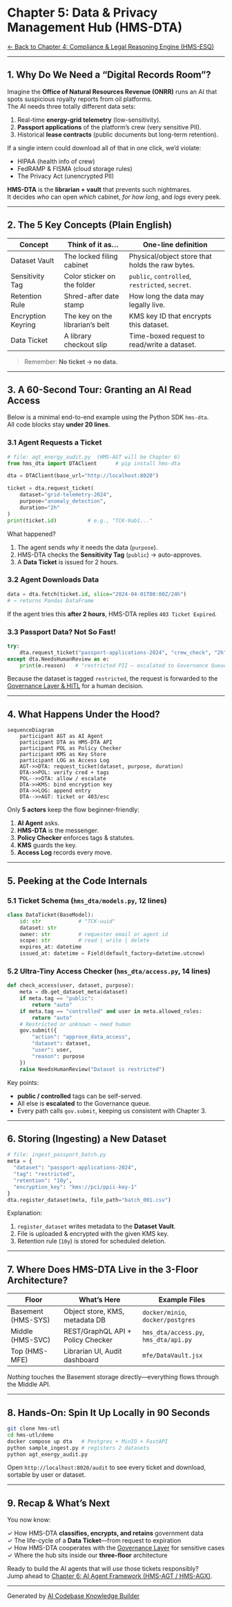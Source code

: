 # Chapter 5: Data & Privacy Management Hub (HMS-DTA)


[← Back to Chapter 4: Compliance & Legal Reasoning Engine (HMS-ESQ)](04_compliance___legal_reasoning_engine__hms_esq__.md)

---

## 1. Why Do We Need a “Digital Records Room”?

Imagine the **Office of Natural Resources Revenue (ONRR)** runs an AI that spots suspicious royalty reports from oil platforms.  
The AI needs three totally different data sets:

1. Real-time **energy-grid telemetry** (low-sensitivity).  
2. **Passport applications** of the platform’s crew (very sensitive PII).  
3. Historical **lease contracts** (public documents but long-term retention).

If a single intern could download all of that in one click, we’d violate:

* HIPAA (health info of crew)  
* FedRAMP & FISMA (cloud storage rules)  
* The Privacy Act (unencrypted PII)

**HMS-DTA** is the **librarian + vault** that prevents such nightmares.  
It decides *who* can open *which* cabinet, *for how long*, and *logs* every peek.

---

## 2. The 5 Key Concepts (Plain English)

| Concept | Think of it as… | One-line definition |
|---------|-----------------|---------------------|
| Dataset Vault | The locked filing cabinet | Physical/object store that holds the raw bytes. |
| Sensitivity Tag | Color sticker on the folder | `public`, `controlled`, `restricted`, `secret`. |
| Retention Rule | Shred-after date stamp | How long the data may legally live. |
| Encryption Keyring | The key on the librarian’s belt | KMS key ID that encrypts this dataset. |
| Data Ticket | A library checkout slip | Time-boxed request to read/write a dataset. |

> Remember: **No ticket → no data.**

---

## 3. A 60-Second Tour: Granting an AI Read Access

Below is a minimal end-to-end example using the Python SDK `hms-dta`.  
All code blocks stay **under 20 lines**.

### 3.1 Agent Requests a Ticket

```python
# file: agt_energy_audit.py  (HMS-AGT will be Chapter 6)
from hms_dta import DTAClient      # pip install hms-dta

dta = DTAClient(base_url="http://localhost:8020")

ticket = dta.request_ticket(
    dataset="grid-telemetry-2024",
    purpose="anomaly_detection",
    duration="2h"
)
print(ticket.id)          # e.g., "TCK-9ab1..."
```

What happened?  
1. The agent sends *why* it needs the data (`purpose`).  
2. HMS-DTA checks the **Sensitivity Tag** (`public`) → auto-approves.  
3. A **Data Ticket** is issued for 2 hours.

### 3.2 Agent Downloads Data

```python
data = dta.fetch(ticket.id, slice="2024-04-01T00:00Z/24h")
# → returns Pandas DataFrame
```

If the agent tries this **after 2 hours**, HMS-DTA replies `403 Ticket Expired`.

### 3.3 Passport Data? Not So Fast!

```python
try:
    dta.request_ticket("passport-applications-2024", "crew_check", "2h")
except dta.NeedsHumanReview as e:
    print(e.reason)   # "restricted PII – escalated to Governance Queue"
```

Because the dataset is tagged `restricted`, the request is forwarded to the  
[Governance Layer & HITL](03_governance_layer___human_in_the_loop__hitl__.md) for a human decision.

---

## 4. What Happens Under the Hood?

```mermaid
sequenceDiagram
    participant AGT as AI Agent
    participant DTA as HMS-DTA API
    participant POL as Policy Checker
    participant KMS as Key Store
    participant LOG as Access Log
    AGT->>DTA: request_ticket(dataset, purpose, duration)
    DTA->>POL: verify cred + tags
    POL-->>DTA: allow / escalate
    DTA->>KMS: bind encryption key
    DTA->>LOG: append entry
    DTA-->>AGT: ticket or 403/esc
```

Only **5 actors** keep the flow beginner-friendly:

1. **AI Agent** asks.  
2. **HMS-DTA** is the messenger.  
3. **Policy Checker** enforces tags & statutes.  
4. **KMS** guards the key.  
5. **Access Log** records every move.

---

## 5. Peeking at the Code Internals

### 5.1 Ticket Schema (`hms_dta/models.py`, 12 lines)

```python
class DataTicket(BaseModel):
    id: str            # "TCK-uuid"
    dataset: str
    owner: str         # requester email or agent id
    scope: str         # read | write | delete
    expires_at: datetime
    issued_at: datetime = Field(default_factory=datetime.utcnow)
```

### 5.2 Ultra-Tiny Access Checker (`hms_dta/access.py`, 14 lines)

```python
def check_access(user, dataset, purpose):
    meta = db.get_dataset_meta(dataset)
    if meta.tag == "public":
        return "auto"
    if meta.tag == "controlled" and user in meta.allowed_roles:
        return "auto"
    # Restricted or unknown → need human
    gov.submit({
        "action": "approve_data_access",
        "dataset": dataset,
        "user": user,
        "reason": purpose
    })
    raise NeedsHumanReview("Dataset is restricted")
```

Key points:

* **public / controlled** tags can be self-served.  
* All else is **escalated** to the Governance queue.  
* Every path calls `gov.submit`, keeping us consistent with Chapter 3.

---

## 6. Storing (Ingesting) a New Dataset

```python
# file: ingest_passport_batch.py
meta = {
  "dataset": "passport-applications-2024",
  "tag": "restricted",
  "retention": "10y",
  "encryption_key": "kms://pci/ppii-key-1"
}
dta.register_dataset(meta, file_path="batch_001.csv")
```

Explanation:

1. `register_dataset` writes metadata to the **Dataset Vault**.  
2. File is uploaded & encrypted with the given KMS key.  
3. Retention rule (`10y`) is stored for scheduled deletion.

---

## 7. Where Does HMS-DTA Live in the 3-Floor Architecture?

| Floor | What’s Here | Example Files |
|-------|-------------|---------------|
| Basement (HMS-SYS) | Object store, KMS, metadata DB | `docker/minio`, `docker/postgres` |
| Middle (HMS-SVC)   | REST/GraphQL API + Policy Checker | `hms_dta/access.py`, `hms_dta/api.py` |
| Top (HMS-MFE)      | Librarian UI, Audit dashboard | `mfe/DataVault.jsx` |

*Nothing* touches the Basement storage directly—everything flows through the Middle API.

---

## 8. Hands-On: Spin It Up Locally in 90 Seconds

```bash
git clone hms-utl
cd hms-utl/demo
docker compose up dta   # Postgres + MinIO + FastAPI
python sample_ingest.py # registers 2 datasets
python agt_energy_audit.py
```

Open `http://localhost:8020/audit` to see every ticket and download, sortable by user or dataset.

---

## 9. Recap & What’s Next

You now know:

✓ How HMS-DTA **classifies, encrypts, and retains** government data  
✓ The life-cycle of a **Data Ticket**—from request to expiration  
✓ How HMS-DTA cooperates with the [Governance Layer](03_governance_layer___human_in_the_loop__hitl__.md) for sensitive cases  
✓ Where the hub sits inside our **three-floor** architecture  

Ready to build the AI agents that will *use* those tickets responsibly?  
Jump ahead to [Chapter 6: AI Agent Framework (HMS-AGT / HMS-AGX)](06_ai_agent_framework__hms_agt___hms_agx__.md).

---

Generated by [AI Codebase Knowledge Builder](https://github.com/The-Pocket/Tutorial-Codebase-Knowledge)